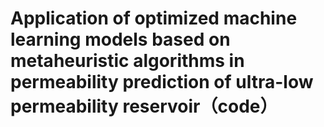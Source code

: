# Application of optimized machine learning models based on metaheuristic algorithms in permeability prediction of ultra-low permeability reservoir（code）
